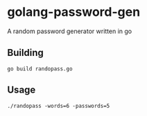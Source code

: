# golang-password-gen
A random password generator written in go

## Building

    go build randopass.go
    
## Usage

    ./randopass -words=6 -passwords=5
